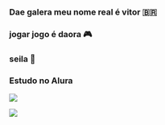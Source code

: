 ### Dae galera meu nome real é vitor 🇧🇷
### jogar jogo é daora 🎮
### seila 🍕
### Estudo no Alura 


![](https://images.app.goo.gl/wAa7NHHFwukdguQw8)




![](https://images.app.goo.gl/bNZn3YyQdVUVgwsH9)
